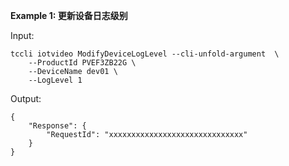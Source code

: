 **Example 1: 更新设备日志级别**



Input: 

```
tccli iotvideo ModifyDeviceLogLevel --cli-unfold-argument  \
    --ProductId PVEF3ZB22G \
    --DeviceName dev01 \
    --LogLevel 1
```

Output: 
```
{
    "Response": {
        "RequestId": "xxxxxxxxxxxxxxxxxxxxxxxxxxxxxx"
    }
}
```

